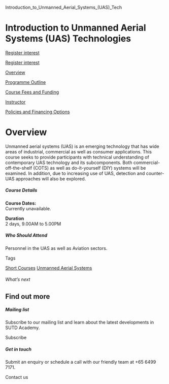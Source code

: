 Introduction_to_Unmanned_Aerial_Systems_(UAS)_Tech



Introduction to Unmanned Aerial Systems (UAS) Technologies
==========================================================

[Register interest](/admissions/academy/short-courses/short-courses-register-your-interest/?coursename=introduction-to-unmanned-aerial-systems-(uas)-technologies)

[Register interest](/admissions/academy/short-courses/short-courses-register-your-interest/?coursename=introduction-to-unmanned-aerial-systems-(uas)-technologies)

[Overview](/course/introduction-to-unmanned-aerial-systems-uas-technologies/#tabs)

[Programme Outline](/course/introduction-to-unmanned-aerial-systems-uas-technologies/programme-outline/#tabs)

[Course Fees and Funding](/course/introduction-to-unmanned-aerial-systems-uas-technologies/course-fees-and-funding/#tabs)

[Instructor](/course/introduction-to-unmanned-aerial-systems-uas-technologies/instructor/#tabs)

[Policies and Financing Options](/course/introduction-to-unmanned-aerial-systems-uas-technologies/policies-and-financing-options/#tabs)

Overview
========

Unmanned aerial systems (UAS) is an emerging technology that has wide areas of industrial, commercial as well as consumer applications. This course seeks to provide participants with technical understanding of contemporary UAS technology and its subcomponents. Both commercial-off-the-shelf (COTS) as well as do-it-yourself (DIY) systems will be examined. In addition, due to increasing use of UAS, detection and counter-UAS approaches will also be explored.

##### **Course Details**

**Course Dates:**  
Currently unavailable.

**Duration**  
2 days, 9.00AM to 5.00PM

##### **Who Should Attend**

Personnel in the UAS as well as Aviation sectors.

Tags

[Short Courses](/admissions/academy/courses-and-modules/?academy-type-course=780)
[Unmanned Aerial Systems](/admissions/academy/courses-and-modules/?discipline=800)

###### What’s next

Find out more
-------------

##### Mailing list

Subscribe to our mailing list and learn about the latest developments in SUTD Academy.

Subscribe

##### Get in touch

Submit an enquiry or schedule a call with our friendly team at +65 6499 7171.

Contact us


